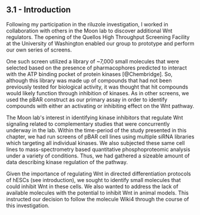 
## 3.1 - Introduction

Following my participation in the riluzole investigation, I worked in collaboration with others in the Moon lab to discover additional Wnt regulators. The opening of the Quellos High Throughput Screening Facility at the University of Washington enabled our group to prototype and perform our own series of screens. 

One such screen utilized a library of ~7,000 small molecules that were selected based on the presence of pharmacophores predicted to interact with the ATP binding pocket of protein kinases [@Chembridge]. So, although this library was made up of compounds that had not been previously tested for biological activity, it was thought that hit compounds would likely function through inhibition of kinases. As in other screens, we used the pBAR construct as our primary assay in order to identify compounds with either an activating or inhibiting effect on the Wnt pathway.

The Moon lab's interest in identifying kinase inhibitors that regulate Wnt signaling related to complementary studies that were concurrently underway in the lab. Within the time-period of the study presented in this chapter, we had run screens of pBAR cell lines using multiple siRNA libraries which targeting all individual kinases. We also subjected these same cell lines to mass-spectrometry based quantitative phosphoproteomic analysis under a variety of conditions. Thus, we had gathered a sizeable amount of data describing kinase regulation of the pathway.

Given the importance of regulating Wnt in directed differentiation protocols of hESCs (see introduction), we sought to identify small molecules that could inhibit Wnt in these cells. We also wanted to address the lack of available molecules with the potential to inhibit Wnt in animal models. This instructed our decision to follow the molecule Wiki4 through the course of this investigation.
